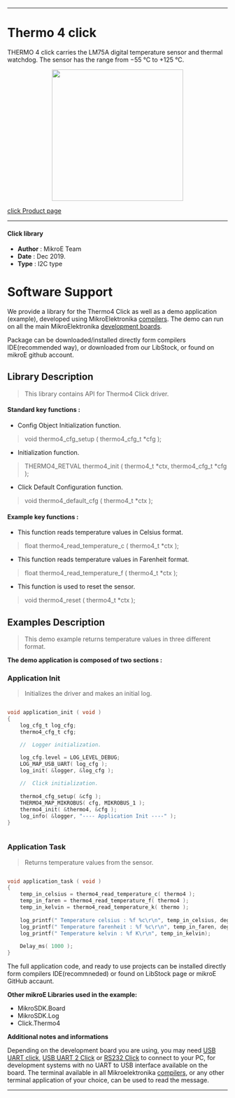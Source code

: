 

---
# Thermo 4  click

THERMO 4 click carries the LM75A digital temperature sensor and thermal watchdog. The sensor has the range from −55 °C to +125 °C.

<p align="center">
  <img src="https://download.mikroe.com/images/click_for_ide/thermo4_click.png" height=300px>
</p>

[click Product page](<https://www.mikroe.com/thermo-4-click>)

---


#### Click library 

- **Author**        : MikroE Team
- **Date**          : Dec 2019.
- **Type**          : I2C type


# Software Support

We provide a library for the Thermo4 Click 
as well as a demo application (example), developed using MikroElektronika 
[compilers](https://shop.mikroe.com/compilers). 
The demo can run on all the main MikroElektronika [development boards](https://shop.mikroe.com/development-boards).

Package can be downloaded/installed directly form compilers IDE(recommended way), or downloaded from our LibStock, or found on mikroE github account. 

## Library Description

> This library contains API for Thermo4 Click driver.

#### Standard key functions :

- Config Object Initialization function.
> void thermo4_cfg_setup ( thermo4_cfg_t *cfg ); 
 
- Initialization function.
> THERMO4_RETVAL thermo4_init ( thermo4_t *ctx, thermo4_cfg_t *cfg );

- Click Default Configuration function.
> void thermo4_default_cfg ( thermo4_t *ctx );


#### Example key functions :

- This function reads temperature values in Celsius format.
> float thermo4_read_temperature_c ( thermo4_t *ctx );
 
- This function reads temperature values in Farenheit format.
> float thermo4_read_temperature_f ( thermo4_t *ctx );

- This function is used to reset the sensor.
> void thermo4_reset ( thermo4_t *ctx );

## Examples Description

> This demo example returns temperature values in three different format.

**The demo application is composed of two sections :**

### Application Init 

> Initializes the driver and makes an initial log.

```c

void application_init ( void )
{
    log_cfg_t log_cfg;
    thermo4_cfg_t cfg;

    //  Logger initialization.

    log_cfg.level = LOG_LEVEL_DEBUG;
    LOG_MAP_USB_UART( log_cfg );
    log_init( &logger, &log_cfg );
    
    //  Click initialization.
    
    thermo4_cfg_setup( &cfg );
    THERMO4_MAP_MIKROBUS( cfg, MIKROBUS_1 );
    thermo4_init( &thermo4, &cfg );
    log_info( &logger, "---- Application Init ----" );
}
  
```

### Application Task

> Returns temperature values from the sensor.

```c

void application_task ( void )
{
    temp_in_celsius = thermo4_read_temperature_c( thermo4 );
    temp_in_faren = thermo4_read_temperature_f( thermo4 );
    temp_in_kelvin = thermo4_read_temperature_k( thermo );
    
    log_printf(" Temperature celsius : %f %c\r\n", temp_in_celsius, deg_cel);
    log_printf(" Temperature farenheit : %f %c\r\n", temp_in_faren, deg_far);
    log_printf(" Temperature kelvin : %f K\r\n", temp_in_kelvin);
    
    Delay_ms( 1000 );
}

```


The full application code, and ready to use projects can be  installed directly form compilers IDE(recommneded) or found on LibStock page or mikroE GitHub accaunt.

**Other mikroE Libraries used in the example:** 

- MikroSDK.Board
- MikroSDK.Log
- Click.Thermo4

**Additional notes and informations**

Depending on the development board you are using, you may need 
[USB UART click](https://shop.mikroe.com/usb-uart-click), 
[USB UART 2 Click](https://shop.mikroe.com/usb-uart-2-click) or 
[RS232 Click](https://shop.mikroe.com/rs232-click) to connect to your PC, for 
development systems with no UART to USB interface available on the board. The 
terminal available in all Mikroelektronika 
[compilers](https://shop.mikroe.com/compilers), or any other terminal application 
of your choice, can be used to read the message.



---
